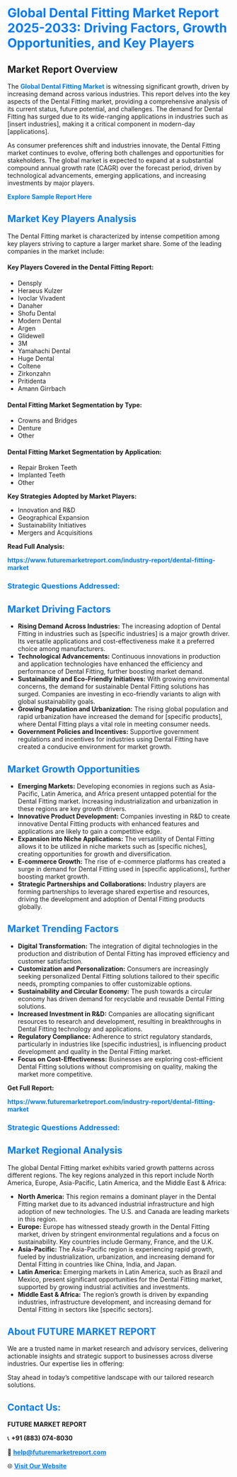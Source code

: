 <h1 style="color: #007BFF;">Global Dental Fitting Market Report 2025-2033: Driving Factors, Growth Opportunities, and Key Players</h1>

<section id="overview">
<h2>Market Report Overview</h2>
<p>The <a href="https://www.futuremarketreport.com/industry-report/dental-fitting-market" style="color: #007BFF; text-decoration: none;"><strong>Global Dental Fitting Market</strong></a> is witnessing significant growth, driven by increasing demand across various industries. This report delves into the key aspects of the Dental Fitting market, providing a comprehensive analysis of its current status, future potential, and challenges. The demand for Dental Fitting has surged due to its wide-ranging applications in industries such as [insert industries], making it a critical component in modern-day [applications].</p>
<p>As consumer preferences shift and industries innovate, the Dental Fitting market continues to evolve, offering both challenges and opportunities for stakeholders. The global market is expected to expand at a substantial compound annual growth rate (CAGR) over the forecast period, driven by technological advancements, emerging applications, and increasing investments by major players.</p>
</section>

<section id="overview">
<p><a href="https://www.futuremarketreport.com/request-sample/reportId=80331" style="color: #007BFF; text-decoration: none;"><strong>Explore Sample Report Here</strong></a></p>
</section>

<section id="key-players">
<h2 style="color: #007BFF;">Market Key Players Analysis</h2>
<p>The Dental Fitting market is characterized by intense competition among key players striving to capture a larger market share. Some of the leading companies in the market include:</p>
<h4>Key Players Covered in the Dental Fitting Report:</h4>
<ul><li>Densply</li><li>Heraeus Kulzer</li><li>Ivoclar Vivadent</li><li>Danaher</li><li>Shofu Dental</li><li>Modern Dental</li><li>Argen</li><li>Glidewell</li><li>3M</li><li>Yamahachi Dental</li><li>Huge Dental</li><li>Coltene</li><li>Zirkonzahn</li><li>Pritidenta</li><li>Amann Girrbach</li></ul>
<h4>Dental Fitting Market Segmentation by Type:</h4>
<ul><li>Crowns and Bridges</li><li>Denture</li><li>Other</li></ul>

<h4>Dental Fitting Market Segmentation by Application:</h4>
<ul><li>Repair Broken Teeth</li><li>Implanted Teeth</li><li>Other</li></ul>
<p><strong>Key Strategies Adopted by Market Players:</strong></p>
<ul>
<li>Innovation and R&D</li>
<li>Geographical Expansion</li>
<li>Sustainability Initiatives</li>
<li>Mergers and Acquisitions</li>
</ul>
</section>

<section>
<p><strong>Read Full Analysis: </strong></p><a href="https://www.futuremarketreport.com/industry-report/dental-fitting-market" style="color: #007BFF; text-decoration: none;"><strong>https://www.futuremarketreport.com/industry-report/dental-fitting-market</strong></a>
<h3 style="color: #007BFF;">Strategic Questions Addressed:</h3>
</section>

<section id="driving-factors">
<h2 style="color: #007BFF;">Market Driving Factors</h2>
<ul>
<li><strong>Rising Demand Across Industries:</strong> The increasing adoption of Dental Fitting in industries such as [specific industries] is a major growth driver. Its versatile applications and cost-effectiveness make it a preferred choice among manufacturers.</li>
<li><strong>Technological Advancements:</strong> Continuous innovations in production and application technologies have enhanced the efficiency and performance of Dental Fitting, further boosting market demand.</li>
<li><strong>Sustainability and Eco-Friendly Initiatives:</strong> With growing environmental concerns, the demand for sustainable Dental Fitting solutions has surged. Companies are investing in eco-friendly variants to align with global sustainability goals.</li>
<li><strong>Growing Population and Urbanization:</strong> The rising global population and rapid urbanization have increased the demand for [specific products], where Dental Fitting plays a vital role in meeting consumer needs.</li>
<li><strong>Government Policies and Incentives:</strong> Supportive government regulations and incentives for industries using Dental Fitting have created a conducive environment for market growth.</li>
</ul>
</section>

<section id="growth-opportunities">
<h2 style="color: #007BFF;">Market Growth Opportunities</h2>
<ul>
<li><strong>Emerging Markets:</strong> Developing economies in regions such as Asia-Pacific, Latin America, and Africa present untapped potential for the Dental Fitting market. Increasing industrialization and urbanization in these regions are key growth drivers.</li>
<li><strong>Innovative Product Development:</strong> Companies investing in R&D to create innovative Dental Fitting products with enhanced features and applications are likely to gain a competitive edge.</li>
<li><strong>Expansion into Niche Applications:</strong> The versatility of Dental Fitting allows it to be utilized in niche markets such as [specific niches], creating opportunities for growth and diversification.</li>
<li><strong>E-commerce Growth:</strong> The rise of e-commerce platforms has created a surge in demand for Dental Fitting used in [specific applications], further boosting market growth.</li>
<li><strong>Strategic Partnerships and Collaborations:</strong> Industry players are forming partnerships to leverage shared expertise and resources, driving the development and adoption of Dental Fitting products globally.</li>
</ul>
</section>

<section id="trending-factors">
<h2 style="color: #007BFF;">Market Trending Factors</h2>
<ul>
<li><strong>Digital Transformation:</strong> The integration of digital technologies in the production and distribution of Dental Fitting has improved efficiency and customer satisfaction.</li>
<li><strong>Customization and Personalization:</strong> Consumers are increasingly seeking personalized Dental Fitting solutions tailored to their specific needs, prompting companies to offer customizable options.</li>
<li><strong>Sustainability and Circular Economy:</strong> The push towards a circular economy has driven demand for recyclable and reusable Dental Fitting solutions.</li>
<li><strong>Increased Investment in R&D:</strong> Companies are allocating significant resources to research and development, resulting in breakthroughs in Dental Fitting technology and applications.</li>
<li><strong>Regulatory Compliance:</strong> Adherence to strict regulatory standards, particularly in industries like [specific industries], is influencing product development and quality in the Dental Fitting market.</li>
<li><strong>Focus on Cost-Effectiveness:</strong> Businesses are exploring cost-efficient Dental Fitting solutions without compromising on quality, making the market more competitive.</li>
</ul>
</section>

<section>
<p><strong>Get Full Report: </strong></p><a href="https://www.futuremarketreport.com/industry-report/dental-fitting-market" style="color: #007BFF; text-decoration: none;"><strong>https://www.futuremarketreport.com/industry-report/dental-fitting-market</strong></a>
<h3 style="color: #007BFF;">Strategic Questions Addressed:</h3>
</section>


<section id="regional-analysis">
<h2 style="color: #007BFF;">Market Regional Analysis</h2>
<p>The global Dental Fitting market exhibits varied growth patterns across different regions. The key regions analyzed in this report include North America, Europe, Asia-Pacific, Latin America, and the Middle East & Africa:</p>
<ul>
<li><strong>North America:</strong> This region remains a dominant player in the Dental Fitting market due to its advanced industrial infrastructure and high adoption of new technologies. The U.S. and Canada are leading markets in this region.</li>
<li><strong>Europe:</strong> Europe has witnessed steady growth in the Dental Fitting market, driven by stringent environmental regulations and a focus on sustainability. Key countries include Germany, France, and the U.K.</li>
<li><strong>Asia-Pacific:</strong> The Asia-Pacific region is experiencing rapid growth, fueled by industrialization, urbanization, and increasing demand for Dental Fitting in countries like China, India, and Japan.</li>
<li><strong>Latin America:</strong> Emerging markets in Latin America, such as Brazil and Mexico, present significant opportunities for the Dental Fitting market, supported by growing industrial activities and investments.</li>
<li><strong>Middle East & Africa:</strong> The region’s growth is driven by expanding industries, infrastructure development, and increasing demand for Dental Fitting in sectors like [specific sectors].</li>
</ul>
</section>

<footer>
<h2 style="color: #007BFF;">About FUTURE MARKET REPORT</h2>
<p>We are a trusted name in market research and advisory services, delivering actionable insights and strategic support to businesses across diverse industries. Our expertise lies in offering:</p>

<p>Stay ahead in today’s competitive landscape with our tailored research solutions.</p>

<h2 style="color: #007BFF;">Contact Us:</h2>
<p><strong>FUTURE MARKET REPORT</strong></p>
<p>📞 <strong>+91 (883) 074-8030</strong></p>
<p>📧 <strong><a href="mailto:help@futuremarketreport.com" style="color: #007BFF;">help@futuremarketreport.com</a></strong></p>
<p>🌐 <strong><a href="https://www.futuremarketreport.com/" style="color: #007BFF;">Visit Our Website</a></strong></p>
</footer>